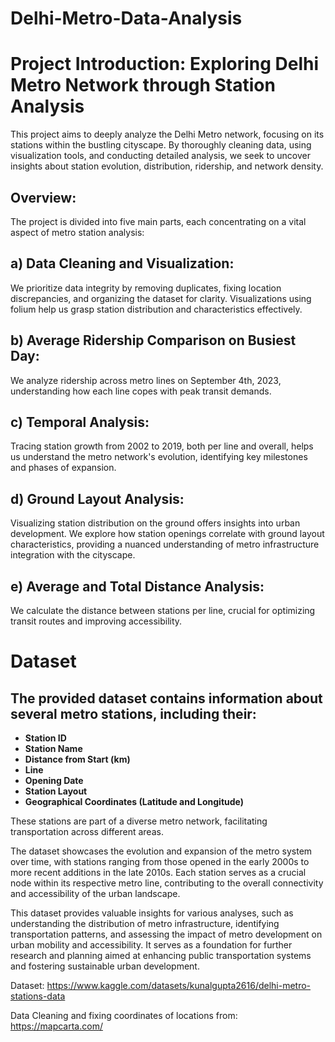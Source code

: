 # Delhi-Metro-Data-Analysis

# Project Introduction: Exploring Delhi Metro Network through Station Analysis

This project aims to deeply analyze the Delhi Metro network, focusing on its stations within the bustling cityscape. By thoroughly cleaning data, using visualization tools, and conducting detailed analysis, we seek to uncover insights about station evolution, distribution, ridership, and network density.

## Overview:

The project is divided into five main parts, each concentrating on a vital aspect of metro station analysis:

## a) Data Cleaning and Visualization:

We prioritize data integrity by removing duplicates, fixing location discrepancies, and organizing the dataset for clarity. Visualizations using folium help us grasp station distribution and characteristics effectively.

## b) Average Ridership Comparison on Busiest Day:

We analyze ridership across metro lines on September 4th, 2023, understanding how each line copes with peak transit demands.

## c) Temporal Analysis:

Tracing station growth from 2002 to 2019, both per line and overall, helps us understand the metro network's evolution, identifying key milestones and phases of expansion.

## d) Ground Layout Analysis:

Visualizing station distribution on the ground offers insights into urban development. We explore how station openings correlate with ground layout characteristics, providing a nuanced understanding of metro infrastructure integration with the cityscape.

## e) Average and Total Distance Analysis:

We calculate the distance between stations per line, crucial for optimizing transit routes and improving accessibility.

# Dataset 
## The provided dataset contains information about several metro stations, including their:

- **Station ID**
- **Station Name**
- **Distance from Start (km)**
- **Line**
- **Opening Date**
- **Station Layout**
- **Geographical Coordinates (Latitude and Longitude)**

These stations are part of a diverse metro network, facilitating transportation across different areas.

The dataset showcases the evolution and expansion of the metro system over time, with stations ranging from those opened in the early 2000s to more recent additions in the late 2010s. Each station serves as a crucial node within its respective metro line, contributing to the overall connectivity and accessibility of the urban landscape.

This dataset provides valuable insights for various analyses, such as understanding the distribution of metro infrastructure, identifying transportation patterns, and assessing the impact of metro development on urban mobility and accessibility. It serves as a foundation for further research and planning aimed at enhancing public transportation systems and fostering sustainable urban development.

Dataset: https://www.kaggle.com/datasets/kunalgupta2616/delhi-metro-stations-data

Data Cleaning and fixing coordinates of locations from: https://mapcarta.com/


